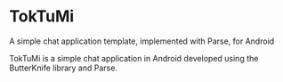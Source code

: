 # TokTuMi
A simple chat application template, implemented with Parse, for Android

TokTuMi is a simple chat application in Android developed using the ButterKnife library and Parse.
